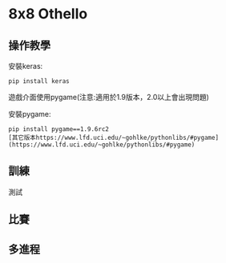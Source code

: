 # 8x8 Othello

## 操作教學
安裝keras: 
```shell
pip install keras
```

遊戲介面使用pygame(注意:適用於1.9版本，2.0以上會出現問題)

安裝pygame: 
```shell
pip install pygame==1.9.6rc2
[其它版本https://www.lfd.uci.edu/~gohlke/pythonlibs/#pygame](https://www.lfd.uci.edu/~gohlke/pythonlibs/#pygame)
```
## 訓練
測試

## 比賽

## 多進程
